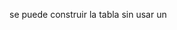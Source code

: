 se puede construir la tabla sin usar un <template> interno dentro del v-for, pero para agrupar varias filas (<tr>) por cada noticia (por ejemplo, una fila para el título y otra para el contenido), Vue requiere que el v-for esté aplicado a un único elemento padre.

Como <tr> no puede contener directamente otro <tr>, y en HTML una tabla sólo puede tener <tr> hijos directos de <tbody>, no puedes simplemente envolver varias filas en un div o cualquier otro elemento que no sea permitido en tablas.

Por eso, la solución más limpia y correcta es usar un solo <template v-for="noticia in noticias" :key="noticia.id"> que actúe como un fragmento invisible que agrupe las filas,

Dentro de ese <template>, escribir tantas filas <tr> como necesites para mostrar título, contenido, etc.

¿Por qué no usar otro método? No puedes usar un <div> para agrupar filas en una tabla (rompe el HTML válido).

Poner un v-for en cada fila por separado no agrupa las filas por noticia, lo que provoca que se liste primero todos los títulos y luego todos los contenidos, no el título con su contenido juntos.

Alternativa sin <template>

Si quieres evitar el <template>, otra opción es combinar el contenido en una sola fila con varias celdas:

<tr v-for="noticia in noticias" :key="noticia.id">
  <td>
    <strong>{{ noticia.titulo }}</strong><br />
    <small class="text-muted">{{ noticia.fecha }}</small>
  </td>
  <td>
    {{ isExpanded[noticia.id] ? noticia.contenido : noticia.contenido.slice(0, Math.floor(noticia.contenido.length / 2)) + '...' }}
    <a href="#" @click.prevent="toggleExpand(noticia.id)" class="text-decoration-none ms-2">
      {{ isExpanded[noticia.id] ? 'Mostrar menos' : 'Mostrar más' }}
    </a>
  </td>
</tr>


